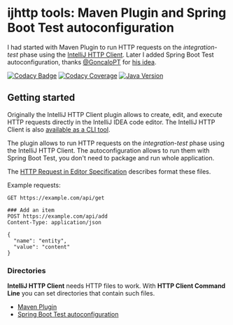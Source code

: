 # ijhttp tools: Maven Plugin and Spring Boot Test autoconfiguration

I had started with Maven Plugin to run HTTP requests on the <em>integration-test</em> phase
using the [IntelliJ HTTP Client][http-client]. Later I added Spring Boot Test autoconfiguration,
thanks [@GoncaloPT][GoncaloPT] for [his idea][leverage-test].

[![Codacy Badge](https://app.codacy.com/project/badge/Grade/73e1f8501ed84b0580dcf7ccee82c1e0)](https://app.codacy.com/gl/bot-by/ijhttp-maven-plugin/dashboard?utm_source=gl&utm_medium=referral&utm_content=&utm_campaign=Badge_grade)
[![Codacy Coverage](https://app.codacy.com/project/badge/Coverage/73e1f8501ed84b0580dcf7ccee82c1e0)](https://app.codacy.com/gl/bot-by/ijhttp-maven-plugin/dashboard?utm_source=gl&utm_medium=referral&utm_content=&utm_campaign=Badge_coverage)
[![Java Version](https://img.shields.io/static/v1?label=java&message=17&color=blue&logo=java&logoColor=E23D28)](https://www.oracle.com/java/technologies/downloads/#java17)

## Getting started

Originally the IntelliJ HTTP Client plugin allows to create, edit, and execute HTTP requests
directly in the IntelliJ IDEA code editor.
The IntelliJ HTTP Client is also [available as a CLI tool][cli-tool].

The plugin allows to run HTTP requests on the <em>integration-test</em> phase
using the IntelliJ HTTP Client. The autoconfiguration allows to run them with Spring Boot Test,
you don't need to package and run whole application.

The [HTTP Request in Editor Specification][specification]
describes format these files.

Example requests:

```http
GET https://example.com/api/get

### Add an item
POST https://example.com/api/add
Content-Type: application/json

{
  "name": "entity",
  "value": "content"
}
```

### Directories

**IntelliJ HTTP Client** needs HTTP files to work.
With **HTTP Client Command Line** you can set directories that contain such files.

* [Maven Plugin][maven-plugin]
* [Spring Boot Test autoconfiguration][autoconfiguration]

[http-client]: https://www.jetbrains.com/help/idea/http-client-in-product-code-editor.html

[GoncaloPT]: https://github.com/GoncaloPT "Gonçalo Silva"

[leverage-test]: https://github.com/bot-by/ijhttp-maven-plugin/issues/51 "Leverage test instead of using main app"

[cli-tool]: https://www.jetbrains.com/help/idea/http-client-cli.html

[specification]: https://github.com/JetBrains/http-request-in-editor-spec

[maven-plugin]: maven-plugin.html

[autoconfiguration]: autoconfiguration.html
